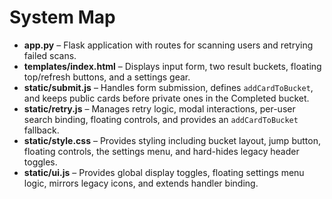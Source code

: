 # System Map

- **app.py** – Flask application with routes for scanning users and retrying failed scans.
- **templates/index.html** – Displays input form, two result buckets, floating top/refresh buttons, and a settings gear.
- **static/submit.js** – Handles form submission, defines `addCardToBucket`, and keeps public cards before private ones in the Completed bucket.
- **static/retry.js** – Manages retry logic, modal interactions, per-user search binding, floating controls, and provides an `addCardToBucket` fallback.
- **static/style.css** – Provides styling including bucket layout, jump button, floating controls, the settings menu, and hard-hides legacy header toggles.
- **static/ui.js** – Provides global display toggles, floating settings menu logic, mirrors legacy icons, and extends handler binding.
